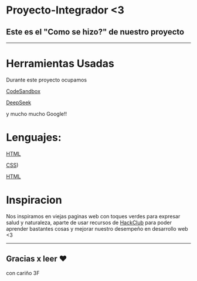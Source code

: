 # Proyecto-Integrador <3

## Este es el "Como se hizo?" de nuestro proyecto

***

# Herramientas Usadas

Durante este proyecto ocupamos 

[CodeSandbox](https://codesandbox.io)

[DeepSeek](https://deepseek.com)

y mucho mucho Google!!

# Lenguajes: 

[HTML](https://developer.mozilla.org/en-US/docs/Web/HTML)

[CSS](https://developer.mozilla.org/en-US/docs/Web/CSS))

[HTML](https://developer.mozilla.org/en-US/docs/Web/JavaScript)


# Inspiracion

Nos inspiramos en viejas paginas web con toques verdes para expresar salud y naturaleza, aparte de usar recursos de [HackClub](https://hackclub.com/) para poder aprender bastantes cosas y mejorar nuestro desempeño en desarrollo web <3


***

## Gracias x leer ❤


con cariño 3F
